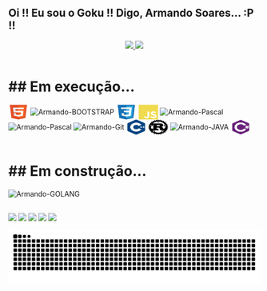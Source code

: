 ## Oi !! Eu sou o Goku !! Digo, Armando Soares... :P !!
<div align="center">
  <a href="https://github.com/armandosds">
  <img height="150em" src="https://github-readme-stats.vercel.app/api?username=armandosds&show_icons=true&theme=radical&include_all_commits=true&count_private=true"/>
  <img height="150em" src="https://github-readme-stats.vercel.app/api/top-langs/?username=armandosds&layout=compact&langs_count=7&theme=radical"/>
</div>
  
 <div style="display: inline-block"><br>
   <h1>## Em execução...</h1>
 <img align="center" alt="Armando-HTML" height="30" width="40" src="https://raw.githubusercontent.com/devicons/devicon/master/icons/html5/html5-original.svg">
 <img align="center" alt="Armando-BOOTSTRAP" height="30" width="40" src="https://cdn.jsdelivr.net/gh/devicons/devicon/icons/bootstrap/bootstrap-plain-wordmark.svg" />
 <img align="center" alt="Armando-CSS" height="30" width="40" src="https://raw.githubusercontent.com/devicons/devicon/master/icons/css3/css3-original.svg">
 <img align="center" alt="Armando-Js" height="30" width="40" src="https://raw.githubusercontent.com/devicons/devicon/master/icons/javascript/javascript-plain.svg">
 <img align="center" alt="Armando-Pascal" height="30" width="40" src="https://upload.wikimedia.org/wikipedia/en/b/b2/Embarcadero_Delphi_10.4_Sydney_Product_Logo_and_Icon.svg">
 <img align="center" alt="Armando-Pascal" height="30" width="40" src="https://cdn.jsdelivr.net/gh/devicons/devicon/icons/linux/linux-original.svg" />
 <img align="center" alt="Armando-Git" height="30" width="40" src="https://upload.wikimedia.org/wikipedia/commons/3/3f/Git_icon.svg" />
 <img align="center" alt="Armando-Git" height="30" width="40" src="https://github.com/devicons/devicon/blob/v2.14.0/icons/cplusplus/cplusplus-plain.svg" />
 <img align="center" alt="Armando-Git" height="30" width="40" src="https://github.com/devicons/devicon/blob/v2.14.0/icons/rust/rust-plain.svg" />
 <img align="center" alt="Armando-JAVA" height="30" width="40" src="https://cdn.jsdelivr.net/gh/devicons/devicon/icons/java/java-original-wordmark.svg" />
 <img align="center" alt="Armando-CSHARP" height="30" width="40" src="https://github.com/devicons/devicon/blob/v2.14.0/icons/csharp/csharp-plain.svg" />
</div>

<div style="display: inline-block"><br>
  <h1>## Em construção...</h1>
<img align="center" alt="Armando-GOLANG" height="30" width="40" src="https://cdn.jsdelivr.net/gh/devicons/devicon/icons/go/go-original.svg" />
</div>

##

<div> 
  <a href="https://www.youtube.com/channel/UCmqPVLPXxFZ0RBn6REyldhA" target="_blank"><img src="https://img.shields.io/badge/YouTube-FF0000?style=for-the-badge&logo=youtube&logoColor=white" target="_blank"></a>
  <a href="https://instagram.com/armandoosoares" target="_blank"><img src="https://img.shields.io/badge/-Instagram-%23E4405F?style=for-the-badge&logo=instagram&logoColor=white" target="_blank"></a>
 	<a href="https://www.twitch.tv/armandosds" target="_blank"><img src="https://img.shields.io/badge/Twitch-9146FF?style=for-the-badge&logo=twitch&logoColor=white" target="_blank"></a>
  <a href = "mailto:armandosds@gmail.com"><img src="https://img.shields.io/badge/-Gmail-%23333?style=for-the-badge&logo=gmail&logoColor=white" target="_blank"></a>
  <a href="https://www.linkedin.com/in/armando-soares-88a35024/" target="_blank"><img src="https://img.shields.io/badge/-LinkedIn-%230077B5?style=for-the-badge&logo=linkedin&logoColor=white" target="_blank"></a> 
 
  ![Snake animation](https://github.com/armandosds/armandosds/blob/output/github-contribution-grid-snake.svg)

 </div>
